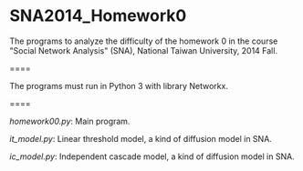 SNA2014_Homework0
=================

The programs to analyze the difficulty of the homework 0 in the course "Social Network Analysis" (SNA), National Taiwan University, 2014 Fall.

====

The programs must run in Python 3 with library Networkx.

====

*homework00.py*: Main program.

*it_model.py*: Linear threshold model, a kind of diffusion model in SNA.

*ic_model.py*: Independent cascade model, a kind of diffusion model in SNA.
